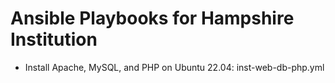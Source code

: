 # Ansible Playbooks for Hampshire Institution

- Install Apache, MySQL, and PHP on Ubuntu 22.04:
inst-web-db-php.yml
